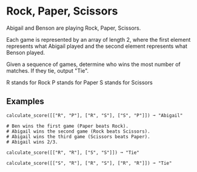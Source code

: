 # Rock, Paper, Scissors

Abigail and Benson are playing Rock, Paper, Scissors.

Each game is represented by an array of length 2, where the first element represents what Abigail played and the second element represents what Benson played.

Given a sequence of games, determine who wins the most number of matches. If they tie, output "Tie".

R stands for Rock
P stands for Paper
S stands for Scissors

## Examples
```
calculate_score([["R", "P"], ["R", "S"], ["S", "P"]]) ➞ "Abigail"

# Ben wins the first game (Paper beats Rock).
# Abigail wins the second game (Rock beats Scissors).
# Abigail wins the third game (Scissors beats Paper). 
# Abigail wins 2/3.

calculate_score([["R", "R"], ["S", "S"]]) ➞ "Tie"

calculate_score([["S", "R"], ["R", "S"], ["R", "R"]]) ➞ "Tie"
```
